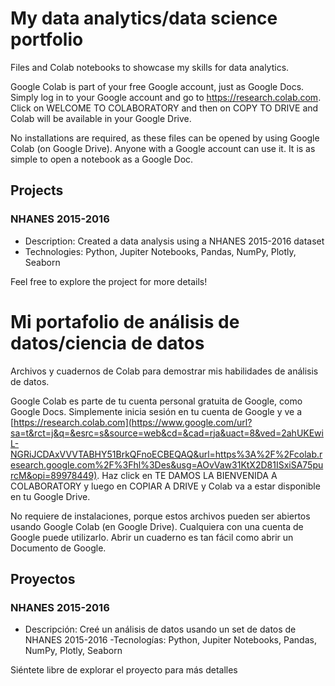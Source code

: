 # My data analytics/data science portfolio

Files and Colab notebooks to showcase my skills for data analytics.

Google Colab is part of your free Google account, just as Google Docs.  Simply log in to your Google account and go to https://research.colab.com.  Click on WELCOME TO COLABORATORY and then on COPY TO DRIVE and Colab will be available in your Google Drive. 

No installations are required, as these files can be opened by using Google Colab (on Google Drive). Anyone with a Google account can use it. It is as simple to open a notebook as a Google Doc.

## Projects

### NHANES 2015-2016

- Description: Created a data analysis using a NHANES 2015-2016 dataset
- Technologies: Python, Jupiter Notebooks, Pandas, NumPy, Plotly, Seaborn

Feel free to explore the project for more details!


# Mi portafolio de análisis de datos/ciencia de datos

Archivos y cuadernos de Colab para demostrar mis habilidades de análisis de datos.

Google Colab es parte de tu cuenta personal gratuita de Google, como Google Docs. Simplemente inicia sesión en tu cuenta de Google y ve a [https://research.colab.com](https://www.google.com/url?sa=t&rct=j&q=&esrc=s&source=web&cd=&cad=rja&uact=8&ved=2ahUKEwiL-NGRiJCDAxVVVTABHY51BrkQFnoECBEQAQ&url=https%3A%2F%2Fcolab.research.google.com%2F%3Fhl%3Des&usg=AOvVaw31KtX2D81ISxiSA75purcM&opi=89978449). Haz click en TE DAMOS LA BIENVENIDA A COLABORATORY y luego en COPIAR A DRIVE y Colab va a estar disponible en tu Google Drive. 

No requiere de instalaciones, porque estos archivos pueden ser abiertos usando Google Colab (en Google Drive). Cualquiera con una cuenta de Google puede utilizarlo. Abrir un cuaderno es tan fácil como abrir un Documento de Google.

## Proyectos

### NHANES 2015-2016

- Descripción: Creé un análisis de datos usando un set de datos de NHANES 2015-2016
-Tecnologías: Python, Jupiter Notebooks, Pandas, NumPy, Plotly, Seaborn

Siéntete libre de explorar el proyecto para más detalles
